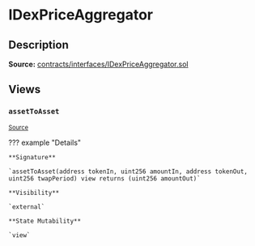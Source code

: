 # IDexPriceAggregator

## Description

**Source:** [contracts/interfaces/IDexPriceAggregator.sol](https://github.com/Synthetixio/synthetix/tree/v2.61.2-alpha/contracts/interfaces/IDexPriceAggregator.sol)

## Views

### `assetToAsset`

<sub>[Source](https://github.com/Synthetixio/synthetix/tree/v2.61.2-alpha/contracts/interfaces/IDexPriceAggregator.sol#L9)</sub>

??? example "Details"

    **Signature**

    `assetToAsset(address tokenIn, uint256 amountIn, address tokenOut, uint256 twapPeriod) view returns (uint256 amountOut)`

    **Visibility**

    `external`

    **State Mutability**

    `view`
